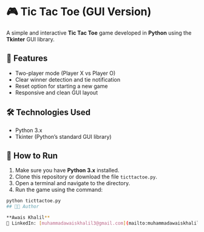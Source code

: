 # 🎮 Tic Tac Toe (GUI Version)

A simple and interactive **Tic Tac Toe** game developed in **Python** using the **Tkinter** GUI library.

## 📌 Features

- Two-player mode (Player X vs Player O)
- Clear winner detection and tie notification
- Reset option for starting a new game
- Responsive and clean GUI layout


## 🛠️ Technologies Used

- Python 3.x
- Tkinter (Python’s standard GUI library)

## 🚀 How to Run

1. Make sure you have **Python 3.x** installed.
2. Clone this repository or download the file `ticttactoe.py`.
3. Open a terminal and navigate to the directory.
4. Run the game using the command:

```bash
python ticttactoe.py
## 🧑‍💻 Author

**Awais Khalil**  
📧 LinkedIn: [muhammadawaiskhalil3@gmail.com](mailto:muhammadawaiskhalil3@gmail.com)
